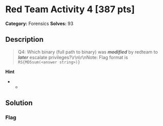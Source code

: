 # Red Team Activity 4 [387 pts]

**Category:** Forensics
**Solves:** 93

## Description
>Q4: Which binary (full path to binary) was ***modified*** by redteam to ***later*** escalate privileges?\r\n\r\nNote: Flag format is `RS{MD5sum(<answer string>)}`

**Hint**
* -

## Solution

### Flag

